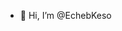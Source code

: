 - 👋 Hi, I’m @EchebKeso

<!---
EchebKeso/EchebKeso is a ✨ special ✨ repository because its `README.md` (this file) appears on your GitHub profile.
You can click the Preview link to take a look at your changes.
--->
